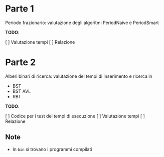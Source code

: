 # Parte 1

Periodo frazionario: valutazione degli algoritmi PeriodNaive e PeriodSmart

**TODO**:

[ ] Valutazione tempi
[ ] Relazione

# Parte 2

Alberi binari di ricerca: valutazione dei tempi di inserimento e ricerca in

* BST
* BST AVL
* RBT

**TODO**:

[ ] Codice per i test dei tempi di esecuzione
[ ] Valutazione tempi
[ ] Relazione

## Note

* In `bin` si trovano i programmi compilati
